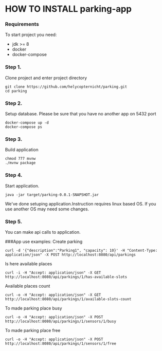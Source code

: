 # HOW TO INSTALL parking-app

### Requirements
To start project you need:
 - jdk >= 8
 - docker
 - docker-compose
 
### Step 1. 
Clone project and enter project directory
```
git clone https://github.com/helycopternicht/parking.git
cd parking
```

### Step 2. 
Setup database. Please be sure that you have no another app on 5432 port
```
docker-compose up -d
docker-compose ps
```

### Step 3.
Build application
```
chmod 777 mvnw
./mvnw package
```

### Step 4.
Start application.
```
java -jar target/parking-0.0.1-SNAPSHOT.jar
```

We've done setuping application.Instruction requires linux based OS. If you use another OS may need some changes.

### Step 5.
You can make api calls to application.

###App use examples:
Create parking
```
curl -d '{"description":"Parking1", "capacity": 10}' -H "Content-Type: application/json" -X POST http://localhost:8080/api/parkings
```

Is here available places
```
curl -i -H "Accept: application/json" -X GET http://localhost:8080/api/parkings/1/has-available-slots
```

Available places count
```
curl -o -H "Accept: application/json" -X GET http://localhost:8080/api/parkings/1/available-slots-count
```

To made parking place busy
```
curl -o -H "Accept: application/json" -X POST http://localhost:8080/api/parkings/1/sensors/1/busy
```

To made parking place free
```
curl -o -H "Accept: application/json" -X POST http://localhost:8080/api/parkings/1/sensors/1/free
```
